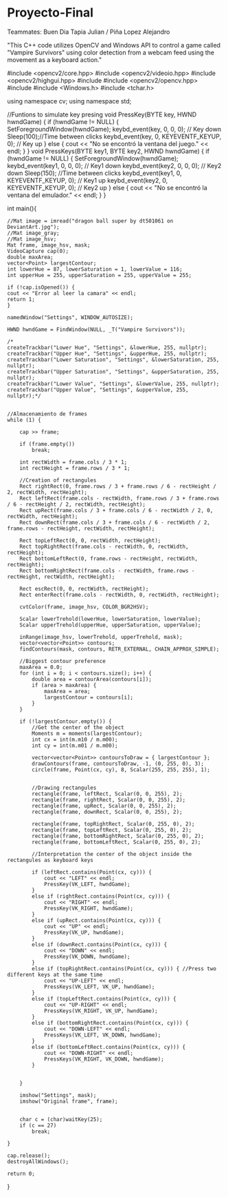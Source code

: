 # Proyecto-Final

Teammates: Buen Dia Tapia Julian / Piña Lopez Alejandro

"This C++ code utilizes OpenCV and Windows API to control a game called "Vampire Survivors" using color detection from a webcam feed using the movement as a keyboard action."



#include <opencv2/core.hpp>
#include <opencv2/videoio.hpp>
#include <opencv2/highgui.hpp>
#include <iostream>
#include <opencv2/opencv.hpp>
#include <vector>
#include <Windows.h>
#include <tchar.h>


using namespace cv;
using namespace std;

//Funtions to simulate key presing
void PressKey(BYTE key, HWND hwndGame) {
	if (hwndGame != NULL) {
		SetForegroundWindow(hwndGame);
		keybd_event(key, 0, 0, 0); // Key down
		Sleep(100);//Time between clicks
		keybd_event(key, 0, KEYEVENTF_KEYUP, 0); // Key up
	}
	else {
		cout << "No se encontró la ventana del juego." << endl;
	}
}
void PressKeys(BYTE key1, BYTE key2, HWND hwndGame) {
	if (hwndGame != NULL) {
		SetForegroundWindow(hwndGame);
		keybd_event(key1, 0, 0, 0); // Key1 down
		keybd_event(key2, 0, 0, 0); // Key2 down
		Sleep(150); //Time between clicks
		keybd_event(key1, 0, KEYEVENTF_KEYUP, 0); // Key1 up
		keybd_event(key2, 0, KEYEVENTF_KEYUP, 0); // Key2 up
	}
	else {
		cout << "No se encontró la ventana del emulador." << endl;
	}
}

int main(){

	//Mat image = imread("dragon ball super by dt501061 on DeviantArt.jpg");
	//Mat image_gray;
	//Mat image_hsv;
	Mat frame, image_hsv, mask;
	VideoCapture cap(0);
	double maxArea;
	vector<Point> largestContour;
	int lowerHue = 87, lowerSaturation = 1, lowerValue = 116;
	int upperHue = 255, upperSaturation = 255, upperValue = 255;

	if (!cap.isOpened()) {
	cout << "Error al leer la camara" << endl;
	return 1;
	}

	namedWindow("Settings", WINDOW_AUTOSIZE);

	HWND hwndGame = FindWindow(NULL, _T("Vampire Survivors"));

	/*
	createTrackbar("Lower Hue", "Settings", &lowerHue, 255, nullptr);
	createTrackbar("Upper Hue", "Settings", &upperHue, 255, nullptr);
	createTrackbar("Lower Saturation", "Settings", &lowerSaturation, 255, nullptr);
	createTrackbar("Upper Saturation", "Settings", &upperSaturation, 255, nullptr);
	createTrackbar("Lower Value", "Settings", &lowerValue, 255, nullptr);
	createTrackbar("Upper Value", "Settings", &upperValue, 255, nullptr);*/
	
	
	//Almacenamiento de frames
	while (1) {

		cap >> frame;

		if (frame.empty())
			break;

		int rectWidth = frame.cols / 3 * 1;
		int rectHeight = frame.rows / 3 * 1;

		//Creation of rectangules
		Rect rightRect(0, frame.rows / 3 + frame.rows / 6 - rectHeight / 2, rectWidth, rectHeight);
		Rect leftRect(frame.cols - rectWidth, frame.rows / 3 + frame.rows / 6 - rectHeight / 2, rectWidth, rectHeight);
		Rect upRect(frame.cols / 3 + frame.cols / 6 - rectWidth / 2, 0, rectWidth, rectHeight);
		Rect downRect(frame.cols / 3 + frame.cols / 6 - rectWidth / 2, frame.rows - rectHeight, rectWidth, rectHeight);

		Rect topLeftRect(0, 0, rectWidth, rectHeight);
		Rect topRightRect(frame.cols - rectWidth, 0, rectWidth, rectHeight);
		Rect bottomLeftRect(0, frame.rows - rectHeight, rectWidth, rectHeight);
		Rect bottomRightRect(frame.cols - rectWidth, frame.rows - rectHeight, rectWidth, rectHeight);

		Rect escRect(0, 0, rectWidth, rectHeight);
		Rect enterRect(frame.cols - rectWidth, 0, rectWidth, rectHeight);

		cvtColor(frame, image_hsv, COLOR_BGR2HSV);

		Scalar lowerTrehold(lowerHue, lowerSaturation, lowerValue);
		Scalar upperTrehold(upperHue, upperSaturation, upperValue);

		inRange(image_hsv, lowerTrehold, upperTrehold, mask);
		vector<vector<Point>> contours;
		findContours(mask, contours, RETR_EXTERNAL, CHAIN_APPROX_SIMPLE);

		//Biggest contour preference
		maxArea = 0.0;
		for (int i = 0; i < contours.size(); i++) {
			double area = contourArea(contours[i]);
			if (area > maxArea) {
				maxArea = area;
				largestContour = contours[i];
			}
		}

		if (!largestContour.empty()) {
			//Get the center of the object
			Moments m = moments(largestContour);
			int cx = int(m.m10 / m.m00);
			int cy = int(m.m01 / m.m00);

			vector<vector<Point>> contoursToDraw = { largestContour };
			drawContours(frame, contoursToDraw, -1, (0, 255, 0), 3);
			circle(frame, Point(cx, cy), 8, Scalar(255, 255, 255), 1);


			//Drawing rectangules
			rectangle(frame, leftRect, Scalar(0, 0, 255), 2);
			rectangle(frame, rightRect, Scalar(0, 0, 255), 2);
			rectangle(frame, upRect, Scalar(0, 0, 255), 2);
			rectangle(frame, downRect, Scalar(0, 0, 255), 2);

			rectangle(frame, topRightRect, Scalar(0, 255, 0), 2);
			rectangle(frame, topLeftRect, Scalar(0, 255, 0), 2);
			rectangle(frame, bottomRightRect, Scalar(0, 255, 0), 2);
			rectangle(frame, bottomLeftRect, Scalar(0, 255, 0), 2);

			//Interpretation the center of the object inside the rectangules as keyboard keys
			
			if (leftRect.contains(Point(cx, cy))) {
				cout << "LEFT" << endl;
				PressKey(VK_LEFT, hwndGame);
			}
			else if (rightRect.contains(Point(cx, cy))) {
				cout << "RIGHT" << endl;
				PressKey(VK_RIGHT, hwndGame);
			}
			else if (upRect.contains(Point(cx, cy))) {
				cout << "UP" << endl;
				PressKey(VK_UP, hwndGame);
			}
			else if (downRect.contains(Point(cx, cy))) {
				cout << "DOWN" << endl;
				PressKey(VK_DOWN, hwndGame);
			}
			else if (topRightRect.contains(Point(cx, cy))) { //Press two different keys at the same time
				cout << "UP-LEFT" << endl;
				PressKeys(VK_LEFT, VK_UP, hwndGame); 
			}
			else if (topLeftRect.contains(Point(cx, cy))) {
				cout << "UP-RIGHT" << endl;
				PressKeys(VK_RIGHT, VK_UP, hwndGame);
			}
			else if (bottomRightRect.contains(Point(cx, cy))) {
				cout << "DOWN-LEFT" << endl;
				PressKeys(VK_LEFT, VK_DOWN, hwndGame);
			}
			else if (bottomLeftRect.contains(Point(cx, cy))) {
				cout << "DOWN-RIGHT" << endl;
				PressKeys(VK_RIGHT, VK_DOWN, hwndGame);
			}
			

		}

		imshow("Settings", mask);
		imshow("Original frame", frame);


		char c = (char)waitKey(25);
		if (c == 27)
			break;		

	}

	cap.release();
	destroyAllWindows();

	return 0;
}
